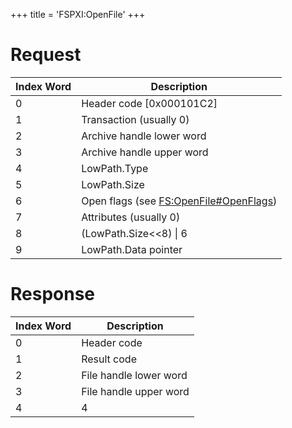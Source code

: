 +++
title = 'FSPXI:OpenFile'
+++

# Request

| Index Word | Description                                                                |
|------------|----------------------------------------------------------------------------|
| 0          | Header code \[0x000101C2\]                                                 |
| 1          | Transaction (usually 0)                                                    |
| 2          | Archive handle lower word                                                  |
| 3          | Archive handle upper word                                                  |
| 4          | LowPath.Type                                                               |
| 5          | LowPath.Size                                                               |
| 6          | Open flags (see [FS:OpenFile#OpenFlags](FS:OpenFile#openflags "wikilink")) |
| 7          | Attributes (usually 0)                                                     |
| 8          | (LowPath.Size\<\<8) \| 6                                                   |
| 9          | LowPath.Data pointer                                                       |

# Response

| Index Word | Description            |
|------------|------------------------|
| 0          | Header code            |
| 1          | Result code            |
| 2          | File handle lower word |
| 3          | File handle upper word |
| 4          | 4                      |
